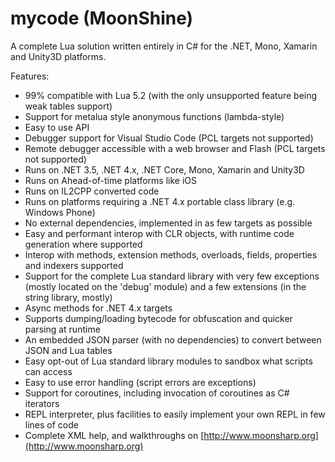 # mycode (MoonShine)
A complete Lua solution written entirely in C# for the .NET, Mono, Xamarin and Unity3D platforms.

Features:

* 99% compatible with Lua 5.2 (with the only unsupported feature being weak tables support)
* Support for metalua style anonymous functions (lambda-style)
* Easy to use API
* Debugger support for Visual Studio Code (PCL targets not supported)
* Remote debugger accessible with a web browser and Flash (PCL targets not supported)
* Runs on .NET 3.5, .NET 4.x, .NET Core, Mono, Xamarin and Unity3D
* Runs on Ahead-of-time platforms like iOS
* Runs on IL2CPP converted code
* Runs on platforms requiring a .NET 4.x portable class library (e.g. Windows Phone)
* No external dependencies, implemented in as few targets as possible
* Easy and performant interop with CLR objects, with runtime code generation where supported
* Interop with methods, extension methods, overloads, fields, properties and indexers supported
* Support for the complete Lua standard library with very few exceptions (mostly located on the 'debug' module) and a few extensions (in the string library, mostly)
* Async methods for .NET 4.x targets
* Supports dumping/loading bytecode for obfuscation and quicker parsing at runtime
* An embedded JSON parser (with no dependencies) to convert between JSON and Lua tables
* Easy opt-out of Lua standard library modules to sandbox what scripts can access
* Easy to use error handling (script errors are exceptions)
* Support for coroutines, including invocation of coroutines as C# iterators
* REPL interpreter, plus facilities to easily implement your own REPL in few lines of code
* Complete XML help, and walkthroughs on [http://www.moonsharp.org](http://www.moonsharp.org)

